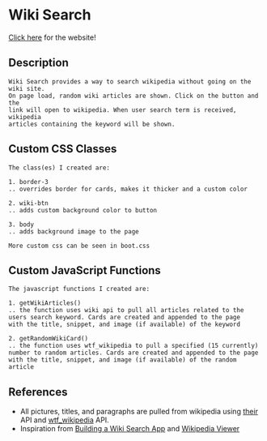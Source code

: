 # Wiki Search
[Click here](https://svmo.github.io/wiki-notebook/) for the website!

## Description
```
Wiki Search provides a way to search wikipedia without going on the wiki site. 
On page load, random wiki articles are shown. Click on the button and the 
link will open to wikipedia. When user search term is received, wikipedia 
articles containing the keyword will be shown.
```


## Custom CSS Classes
```
The class(es) I created are:

1. border-3
.. overrides border for cards, makes it thicker and a custom color

2. wiki-btn
.. adds custom background color to button

3. body
.. adds background image to the page

More custom css can be seen in boot.css
```



## Custom JavaScript Functions
```
The javascript functions I created are:

1. getWikiArticles()
.. the function uses wiki api to pull all articles related to the 
users search keyword. Cards are created and appended to the page 
with the title, snippet, and image (if available) of the keyword

2. getRandomWikiCard()
.. the function uses wtf_wikipedia to pull a specified (15 currently) 
number to random articles. Cards are created and appended to the page 
with the title, snippet, and image (if available) of the random article

```
## References
* All pictures, titles, and paragraphs are pulled from 
wikipedia using [their](https://www.mediawiki.org/wiki/API:Main_page) API and [wtf_wikipedia](https://github.com/spencermountain/wtf_wikipedia) API. 
* Inspiration from [Building a Wiki Search App](https://www.freecodecamp.org/news/building-a-wikipedia-search-engine-project-4d84de3841d2/) and [Wikipedia Viewer](https://codepen.io/AbdiViklas/pen/VjdXOm?editors=0010)
